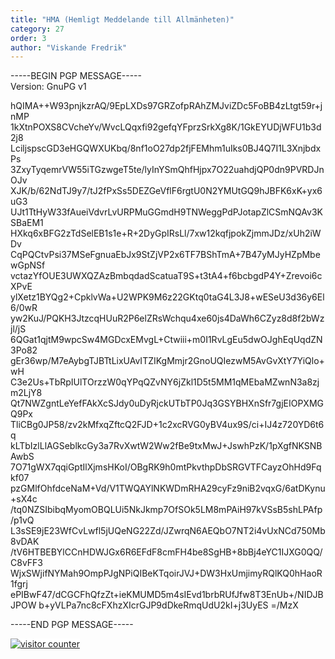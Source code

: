 ```yaml
---
title: "HMA (Hemligt Meddelande till Allmänheten)"
category: 27
order: 3
author: "Viskande Fredrik"
---
```


-----BEGIN PGP MESSAGE-----
<br>Version: GnuPG v1

hQIMA++W93pnjkzrAQ/9EpLXDs97GRZofpRAhZMJviZDc5FoBB4zLtgt59r+jnMP
1kXtnPOXS8CVcheYv/WvcLQqxfi92gefqYFprzSrkXg8K/1GkEYUDjWFU1b3d2j8
LciljspscGD3eHGQWXUKbq/8nf1oO27dp2fjFEMhm1uIks0BJ4Q7I1L3XnjbdxPs
3ZxyTyqemrVW55iTGzwgeT5te/lyInYSmQhfHjpx7O22uahdjQP0dn9PVRDJnOJv
XJK/b/62NdTJ9y7/tJ2fPxSs5DEZGeVflF6rgtU0N2YMUtGQ9hJBFK6xK+yx6uG3
UJt1TtHyW33fAueiVdvrLvURPMuGGmdH9TNWeggPdPJotapZlCSmNQAv3KSBaEM1
HXkq6xBFG2zTdSelEB1s1e+R+2DyGpIRsLl/7xw12kqfjpokZjmmJDz/xUh2iWDv
CqPQCtvPsi37MSeFgnuaEbJx9StZjVP2x6TF7BShTmA+7B47yMJyHZpMbewGpNSf
vctazYfOUE3UWXQZAzBmbqdadScatuaT9S+t3tA4+f6bcbgdP4Y+Zrevoi6cXPvE
ylXetz1BYQg2+CpklvWa+U2WPK9M6z22GKtq0taG4L3J8+wESeU3d36y6El6/0wR
yw2KuJ/PQKH3JtzcqHUuR2P6elZRsWchqu4xe60js4DaWh6CZyz8d8f2bWzjl/jS
6QGat1qjtM9wpcSw4MGDcxEMvgL+Ctwiii+m0I1RvLgEu5dwOJghEqUqdZN3Po82
gEr36wp/M7eAybgTJBTtLixUAvITZIKgMmjr2GnoUQIezwM5AvGvXtY7YiQlo+wH
C3e2Us+TbRpIUlTOrzzW0qYPqQZvNY6jZkl1D5t5MM1qMEbaMZwnN3a8zjm2LjY8
Qt7NWZgntLeYefFAkXcSJdy0uDyRjckUTbTP0Jq3GSYBHXnSfr7gjEIOPXMGQ9Px
TliCBg0JP58/zv2kMfxqZftcQ2FJD+1c2xcRVG0yBV4ux9S/ci+IJ4z720YD6t6q
kLTbIzlLlAGSeblkcGy3a7RvXwtW2Ww2fBe9txMwJ+JswhPzK/1pXgfNKSNBAwbS
7O71gWX7qqiGptIlXjmsHKoI/OBgRK9h0mtPkvthpDbSRGVTFCayzOhHd9Fqkf07
pzGMlfOhfdceNaM+Vd/V1TWQAYlNKWDmRHA29cyFz9niB2vqxG/6atDKynu+sX4c
/tq0NZSIbibqMyomOBQLUi5NkJkmp7OfSOk5LM8mPAiH97kVSsB5shLPAfp/p1vQ
L3sSE9jE23WfCvLwfl5jUQeNG22Zd/JZwrqN6AEQbO7NT2i4vUxNCd750Mb8vDAK
/tV6HTBEBYlCCnHDWJGx6R6EFdF8cmFH4be8SgHB+8bBj4eYC1IJXG0QQ/C8vFF3
WjxSWjifNYMah9OmpPJgNPiQIBeKTqoirJVJ+DW3HxUmjimyRQlKQ0hHaoR1fgrj
ePIBwF47/dCGCFhQfzZt+ieKMUMD5m4sIEvd1brbRUfJfw8T3EnUb+/NIDJBJPOW
b+yVLPa7nc8cFXhzXIcrGJP9dDkeRmqUdU2kI+j3UyES
=/MzX

-----END PGP MESSAGE-----


<!-- Start of CuterCounter Code -->
<a href="http://www.cutercounter.com/" target="_blank" style="background-color: white;"><img src="http://www.cutercounter.com/hit.php?id=23252&nd=6&style=12" border="0" alt="visitor counter" style="display: hidden;"></a>
<!-- End of CuterCounter Code -->